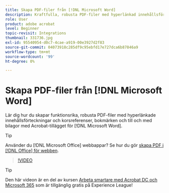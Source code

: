 ```yaml
---
title: Skapa PDF-filer från [!DNL Microsoft Word]
description: Kraftfulla, robusta PDF-filer med hyperlänkad innehållsförteckning och korsreferenser, bokmärken och till och med bilagor kan enkelt skapas med Acrobat-tillägget för [!DNL Microsoft Word]
role: User
product: adobe acrobat
level: Beginner
topic-revisit: Integrations
thumbnail: 331736.jpg
exl-id: 95540954-d0c7-4cae-a919-00e3927d2f83
source-git-commit: 04073918c285df9c95ebfd17e727dca6b87846a9
workflow-type: tm+mt
source-wordcount: '99'
ht-degree: 0%

---
```


# Skapa PDF-filer från [!DNL Microsoft Word]

Lär dig hur du skapar funktionsrika, robusta PDF-filer med hyperlänkade innehållsförteckningar och korsreferenser, bokmärken och till och med bilagor med Acrobat-tillägget för [!DNL Microsoft Word].

>[!TIP]
>
>Använder du [!DNL Microsoft Office] webbappar? Se hur du gör [skapa PDF i [!DNL Office] för webben](../integrate/createofficeweb.md).

>[!VIDEO](https://video.tv.adobe.com/v/331736?hidetitle=true)

>[!TIP]
>
>Den här videon är en del av kursen [Arbeta smartare med Acrobat DC och Microsoft 365](https://experienceleague.adobe.com/?recommended=Acrobat-U-1-2021.microsoft365) som är tillgänglig gratis på Experience League!